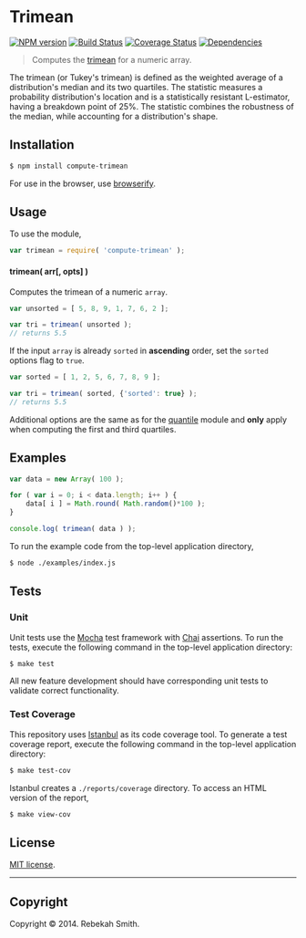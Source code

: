 Trimean
===
[![NPM version][npm-image]][npm-url] [![Build Status][travis-image]][travis-url] [![Coverage Status][coveralls-image]][coveralls-url] [![Dependencies][dependencies-image]][dependencies-url]

> Computes the [trimean](http://en.wikipedia.org/wiki/Trimean) for a numeric array.

The trimean (or Tukey's trimean) is defined as the weighted average of a distribution's median and its two quartiles. The statistic measures a probability distribution's location and is a statistically resistant L-estimator, having a breakdown point of 25%. The statistic combines the robustness of the median, while accounting for a distribution's shape.


## Installation

``` bash
$ npm install compute-trimean
```

For use in the browser, use [browserify](https://github.com/substack/node-browserify).


## Usage

To use the module,

``` javascript
var trimean = require( 'compute-trimean' );
```

#### trimean( arr[, opts] )

Computes the trimean of a numeric `array`.

``` javascript
var unsorted = [ 5, 8, 9, 1, 7, 6, 2 ];

var tri = trimean( unsorted );
// returns 5.5
```

If the input `array` is already `sorted` in __ascending__ order, set the `sorted` options flag to `true`.

``` javascript
var sorted = [ 1, 2, 5, 6, 7, 8, 9 ];

var tri = trimean( sorted, {'sorted': true} );
// returns 5.5
```

Additional options are the same as for the [quantile](https://github.com/compute-io/quantile) module and __only__ apply when computing the first and third quartiles.


## Examples

``` javascript
var data = new Array( 100 );

for ( var i = 0; i < data.length; i++ ) {
    data[ i ] = Math.round( Math.random()*100 );
}

console.log( trimean( data ) );
```

To run the example code from the top-level application directory,

``` bash
$ node ./examples/index.js
```


## Tests

### Unit

Unit tests use the [Mocha](http://visionmedia.github.io/mocha) test framework with [Chai](http://chaijs.com) assertions. To run the tests, execute the following command in the top-level application directory:

``` bash
$ make test
```

All new feature development should have corresponding unit tests to validate correct functionality.


### Test Coverage

This repository uses [Istanbul](https://github.com/gotwarlost/istanbul) as its code coverage tool. To generate a test coverage report, execute the following command in the top-level application directory:

``` bash
$ make test-cov
```

Istanbul creates a `./reports/coverage` directory. To access an HTML version of the report,

``` bash
$ make view-cov
```


## License

[MIT license](http://opensource.org/licenses/MIT). 


---
## Copyright

Copyright &copy; 2014. Rebekah Smith.


[npm-image]: http://img.shields.io/npm/v/compute-trimean.svg
[npm-url]: https://npmjs.org/package/compute-trimean

[travis-image]: http://img.shields.io/travis/compute-io/trimean/master.svg
[travis-url]: https://travis-ci.org/compute-io/trimean

[coveralls-image]: https://img.shields.io/coveralls/compute-io/trimean/master.svg
[coveralls-url]: https://coveralls.io/r/compute-io/trimean?branch=master

[dependencies-image]: http://img.shields.io/david/compute-io/trimean.svg
[dependencies-url]: https://david-dm.org/compute-io/trimean

[dev-dependencies-image]: http://img.shields.io/david/dev/compute-io/trimean.svg
[dev-dependencies-url]: https://david-dm.org/dev/compute-io/trimean

[github-issues-image]: http://img.shields.io/github/issues/compute-io/trimean.svg
[github-issues-url]: https://github.com/compute-io/trimean/issues
